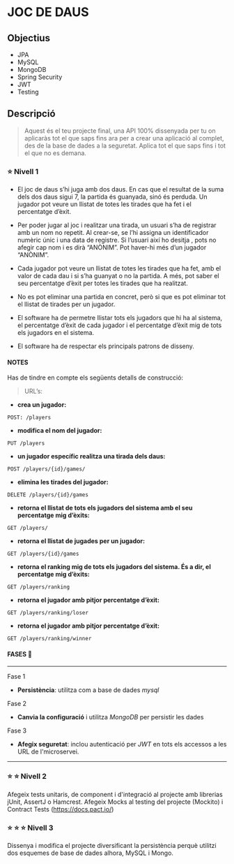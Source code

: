 # JOC DE DAUS

## Objectius
* JPA
* MySQL
* MongoDB
* Spring Security
* JWT
* Testing

## Descripció
> Aquest és el teu projecte final, una API 100% dissenyada per tu on aplicaràs tot el que saps fins ara per a crear una aplicació al complet, des de la base de dades a la seguretat. Aplica tot el que saps fins i tot el que no es demana.

### :star: Nivell 1

- El joc de daus s’hi juga  amb dos daus. En cas que el resultat   de la suma dels dos daus  sigui 7, la partida és  guanyada, sinó  és perduda. Un jugador pot  veure un llistat de totes les  tirades que ha fet i el  percentatge d’èxit.   

- Per poder jugar al joc i realitzar  una tirada, un usuari  s’ha de registrar amb  un nom no  repetit. Al crear-se, se l’hi  assigna un identificador  numèric únic  i una data de registre. Si l’usuari  així  ho desitja , pots  no afegir cap nom i es  dirà “ANÒNIM”. Pot  haver-hi  més d’un jugador “ANÒNIM”.  

- Cada jugador pot veure un llistat de totes les  tirades que ha fet, amb el valor de cada dau i si s’ha  guanyat  o no la partida. A més,  pot  saber el seu percentatge  d’èxit per totes les  tirades  que ha realitzat.    

- No es pot eliminar una partida en  concret, però si que es pot  eliminar  tot el llistat de  tirades per un jugador.  

- El software ha de permetre llistar tots  els jugadors que hi ha al sistema, el  percentatge d’èxit de cada jugador i el  percentatge d’èxit  mig de tots  els jugadors en el sistema.   

- El software ha de respectar els principals patrons de  disseny.  

#### NOTES 

Has de tindre en compte els  següents detalls de  construcció:
> URL’s: 

* **crea un jugador:**
```[java]
POST: /players
```
* **modifica el nom del jugador:**
```[java]
PUT /players
```
* **un jugador específic realitza una tirada dels daus:**
```[java]
POST /players/{id}/games/  
```
* **elimina les tirades del jugador:**
```[java]
DELETE /players/{id}/games
```
* **retorna el llistat de tots  els jugadors del sistema  amb el seu  percentatge mig d’èxits:**
```[java]
GET /players/
```
* **retorna el llistat de jugades per un jugador:**
```[java]
GET /players/{id}/games
```
* **retorna el ranking  mig de tots els jugadors del sistema. És a dir, el  percentatge mig d’èxits:**
```[java]
GET /players/ranking
```
* **retorna el jugador  amb pitjor percentatge d’èxit:**
```[java]
GET /players/ranking/loser
```
* **retorna el  jugador amb  pitjor percentatge d’èxit:**
```[java]
GET /players/ranking/winner 
```

#### FASES :rocket:

___
Fase 1
* **Persistència**: utilitza com a base de  dades *mysql*

Fase 2
* **Canvia la configuració** i  utilitza *MongoDB* per persistir les dades

Fase 3
* **Afegix seguretat**: inclou autenticació per *JWT* en  tots els accessos a les URL de  l'microservei. 

___

### :star: :star: Nivell 2
Afegeix tests unitaris, de component i d'integració al projecte amb librerias jUnit, AssertJ o Hamcrest.
Afegeix Mocks al testing del projecte (Mockito) i Contract Tests (https://docs.pact.io/)

### :star: :star: :star: Nivell 3

Dissenya i modifica el projecte diversificant la persistència perquè utilitzi dos esquemes de base de dades alhora, MySQL i Mongo.
